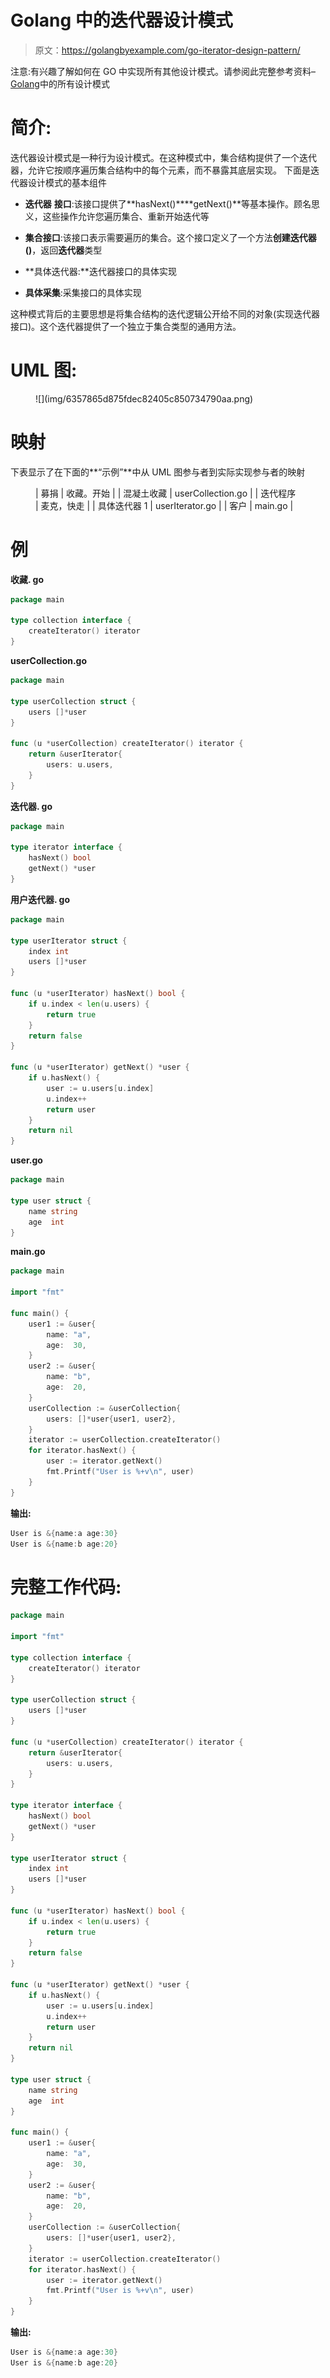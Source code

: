# Golang 中的迭代器设计模式

> 原文：<https://golangbyexample.com/go-iterator-design-pattern/>

注意:有兴趣了解如何在 GO 中实现所有其他设计模式。请参阅此完整参考资料–[Golang](https://golangbyexample.com/all-design-patterns-golang/)中的所有设计模式

# **简介:**

迭代器设计模式是一种行为设计模式。在这种模式中，集合结构提供了一个迭代器，允许它按顺序遍历集合结构中的每个元素，而不暴露其底层实现。
下面是迭代器设计模式的基本组件

*   **迭代器** **接口**:该接口提供了**hasNext()****getNext()**等基本操作。顾名思义，这些操作允许您遍历集合、重新开始迭代等

*   **集合接口**:该接口表示需要遍历的集合。这个接口定义了一个方法**创建迭代器()**，返回**迭代器**类型

*   **具体迭代器:**迭代器接口的具体实现

*   **具体采集**:采集接口的具体实现

这种模式背后的主要思想是将集合结构的迭代逻辑公开给不同的对象(实现迭代器接口)。这个迭代器提供了一个独立于集合类型的通用方法。

# **UML 图:**

<figure class="wp-block-image size-large">![](img/6357865d875fdec82405c850734790aa.png)</figure>

# **映射**

下表显示了在下面的**“示例”**中从 UML 图参与者到实际实现参与者的映射

<figure class="wp-block-table">

| 募捐 | 收藏。开始 |
| 混凝土收藏 | userCollection.go |
| 迭代程序 | 麦克，快走 |
| 具体迭代器 1 | userIterator.go |
| 客户 | main.go |

</figure>

# **例**

**收藏. go**

```go
package main

type collection interface {
    createIterator() iterator
}
```

**userCollection.go**

```go
package main

type userCollection struct {
    users []*user
}

func (u *userCollection) createIterator() iterator {
    return &userIterator{
        users: u.users,
    }
}
```

**迭代器. go**

```go
package main

type iterator interface {
    hasNext() bool
    getNext() *user
}
```

**用户迭代器. go**

```go
package main

type userIterator struct {
    index int
    users []*user
}

func (u *userIterator) hasNext() bool {
    if u.index < len(u.users) {
        return true
    }
    return false
}

func (u *userIterator) getNext() *user {
    if u.hasNext() {
        user := u.users[u.index]
        u.index++
        return user
    }
    return nil
}
```

**user.go**

```go
package main

type user struct {
    name string
    age  int
}
```

**main.go**

```go
package main

import "fmt"

func main() {
    user1 := &user{
        name: "a",
        age:  30,
    }
    user2 := &user{
        name: "b",
        age:  20,
    }
    userCollection := &userCollection{
        users: []*user{user1, user2},
    }
    iterator := userCollection.createIterator()
    for iterator.hasNext() {
        user := iterator.getNext()
        fmt.Printf("User is %+v\n", user)
    }
}
```

**输出:**

```go
User is &{name:a age:30}
User is &{name:b age:20}
```

# **完整工作代码:**

```go
package main

import "fmt"

type collection interface {
    createIterator() iterator
}

type userCollection struct {
    users []*user
}

func (u *userCollection) createIterator() iterator {
    return &userIterator{
        users: u.users,
    }
}

type iterator interface {
    hasNext() bool
    getNext() *user
}

type userIterator struct {
    index int
    users []*user
}

func (u *userIterator) hasNext() bool {
    if u.index < len(u.users) {
        return true
    }
    return false
}

func (u *userIterator) getNext() *user {
    if u.hasNext() {
        user := u.users[u.index]
        u.index++
        return user
    }
    return nil
}

type user struct {
    name string
    age  int
}

func main() {
    user1 := &user{
        name: "a",
        age:  30,
    }
    user2 := &user{
        name: "b",
        age:  20,
    }
    userCollection := &userCollection{
        users: []*user{user1, user2},
    }
    iterator := userCollection.createIterator()
    for iterator.hasNext() {
        user := iterator.getNext()
        fmt.Printf("User is %+v\n", user)
    }
}
```

**输出:**

```go
User is &{name:a age:30}
User is &{name:b age:20}
```